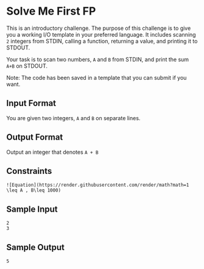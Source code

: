# Solve Me First FP

This is an introductory challenge. The purpose of this challenge is to give you a working I/O template in your preferred language. It includes scanning `2` integers from STDIN, calling a function, returning a value, and printing it to STDOUT.

Your task is to scan two numbers, `A` and `B` from STDIN, and print the sum `A+B` on STDOUT.

Note: The code has been saved in a template that you can submit if you want.

## Input Format

You are given two integers, `A` and `B` on separate lines.

## Output Format

Output an integer that denotes `A + B`

## Constraints

    ![Equation](https://render.githubusercontent.com/render/math?math=1 \leq A , B\leq 1000)

## Sample Input

    2
    3
## Sample Output

    5  